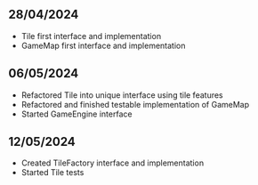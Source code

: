 ## 28/04/2024
- Tile first interface and implementation
- GameMap first interface and implementation

## 06/05/2024
- Refactored Tile into unique interface using tile features
- Refactored and finished testable implementation of GameMap
- Started GameEngine interface

## 12/05/2024
- Created TileFactory interface and implementation
- Started Tile tests